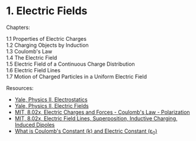 # 1. Electric Fields

Chapters:

1.1 Properties of Electric Charges\
1.2 Charging Objects by Induction\
1.3 Coulomb's Law\
1.4 The Electric Field\
1.5 Electric Field of a Continuous Charge Distribution\
1.6 Electric Field Lines\
1.7 Motion of Charged Particles in a Uniform Electric Field

Resources: 
- [Yale, Physics II, Electrostatics](https://www.youtube.com/watch?v=NK-BxowMIfg&list=PLD07B2225BB40E582&index=1)
- [Yale, Physics II, Electric Fields](https://www.youtube.com/watch?v=xnSc_OWpCuY&list=PLD07B2225BB40E582&index=2)
- [MIT, 8.02x, Electric Charges and Forces - Coulomb's Law - Polarization](https://www.youtube.com/watch?v=x1-SibwIPM4&list=PLyQSN7X0ro2314mKyUiOILaOC2hk6Pc3j&index=2)
- [MIT, 8.02x, Electric Field Lines, Superposition, Inductive Charging, Induced Dipoles](https://www.youtube.com/watch?v=Pd9HY8iLiCA&list=PLyQSN7X0ro2314mKyUiOILaOC2hk6Pc3j&index=3)
- [What is Coulomb's Constant (k) and Electric Constant (ε<sub>0</sub>)](https://www.youtube.com/watch?v=809bJaG1c_Q)
